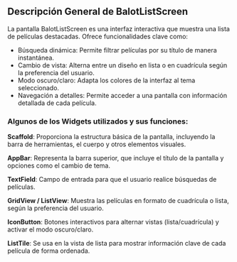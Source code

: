 ## Descripción General de BalotListScreen
La pantalla BalotListScreen es una interfaz interactiva que muestra una lista de películas destacadas. Ofrece funcionalidades clave como:

- Búsqueda dinámica: Permite filtrar películas por su título de manera instantánea.
- Cambio de vista: Alterna entre un diseño en lista o en cuadrícula según la preferencia del usuario.
- Modo oscuro/claro: Adapta los colores de la interfaz al tema seleccionado.
- Navegación a detalles: Permite acceder a una pantalla con información detallada de cada película.

### Algunos de los Widgets utilizados y sus funciones:
**Scaffold**: Proporciona la estructura básica de la pantalla, incluyendo la barra de herramientas, el cuerpo y otros elementos visuales.

**AppBar**: Representa la barra superior, que incluye el título de la pantalla y opciones como el cambio de tema.

**TextField**: Campo de entrada para que el usuario realice búsquedas de películas.

**GridView / ListView**: Muestra las películas en formato de cuadrícula o lista, según la preferencia del usuario.

**IconButton**: Botones interactivos para alternar vistas (lista/cuadrícula) y activar el modo oscuro/claro.

**ListTile**: Se usa en la vista de lista para mostrar información clave de cada película de forma ordenada.
